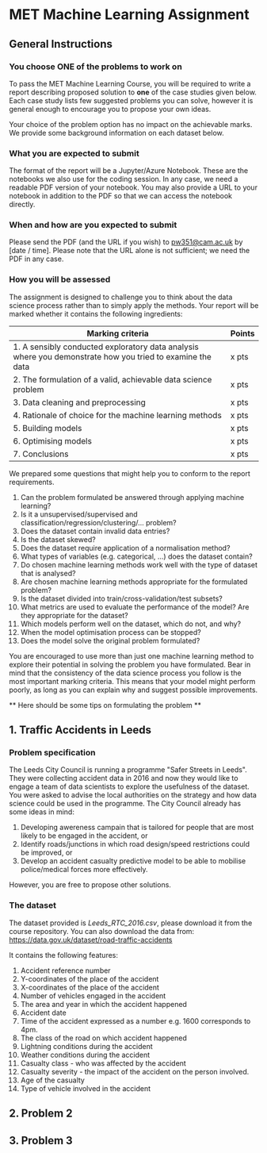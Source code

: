 # MET Machine Learning Assignment

## General Instructions

### You choose ONE of the problems to work on

To pass the MET Machine Learning Course, you will be required to write a report describing proposed solution to **one** of the case studies given below. Each case study lists few suggested problems you can solve, however it is general enough to encourage you to propose your own ideas.

Your choice of the problem option has no impact on the achievable marks. We provide some background information on each dataset below.

### What you are expected to submit

The format of the report will be a Jupyter/Azure Notebook. These are the notebooks we also use for the coding session.
In any case, we need a readable PDF version of your notebook. You may also provide a URL to your notebook in addition to the PDF so that we can access the notebook directly.

### When and how are you expected to submit

Please send the PDF (and the URL if you wish) to pw351@cam.ac.uk by [date / time].
Please note that the URL alone is not sufficient; we need the PDF in any case.

### How you will be assessed

The assignment is designed to challenge you to think about the data science process rather than to simply apply the methods. Your report will be marked whether it contains the following ingredients:

|Marking criteria|Points|
|------|------|
|1. A sensibly conducted exploratory data analysis where you demonstrate how you tried to examine the data|x pts|
|2. The formulation of a valid, achievable data science problem|x pts|
|3. Data cleaning and preprocessing|x pts|
|4. Rationale of choice for the machine learning methods|x pts|
|5. Building models|x pts|
|6. Optimising models|x pts|
|7. Conclusions|x pts|

We prepared some questions that might help you to conform to the report requirements.

1. Can the problem formulated be answered through applying machine learning?
2. Is it a unsupervised/supervised and classification/regression/clustering/... problem?
3. Does the dataset contain invalid data entries?
4. Is the dataset skewed?
5. Does the dataset require application of a normalisation method?
6. What types of variables (e.g. categorical, ...) does the dataset contain?
7. Do chosen machine learning methods work well with the type of dataset that is analysed?
8. Are chosen machine learning methods appropriate for the formulated problem?
9. Is the dataset divided into train/cross-validation/test subsets?
10. What metrics are used to evaluate the performance of the model? Are they appropriate for the dataset?
11. Which models perform well on the dataset, which do not, and why?
12. When the model optimisation process can be stopped?
13. Does the model solve the original problem formulated?

You are encouraged to use more than just one machine learning method to explore their potential in solving the problem you have formulated. Bear in mind that the consistency of the data science process you follow is the most important marking criteria. This means that your model might perform poorly, as long as you can explain why and suggest possible improvements.

** Here should be some tips on formulating the problem **

## 1. Traffic Accidents in Leeds

### Problem specification
The Leeds City Council is running a programme "Safer Streets in Leeds". They were collecting accident data in 2016 and now they would like to engage a team of data scientists to explore the usefulness of the dataset. You were asked to advise the local authorities on the strategy and how data science could be used in the programme. The City Council already has some ideas in mind:

1. Developing awereness campain that is tailored for people that are most likely to be engaged in the accident, or
2. Identify roads/junctions in which road design/speed restrictions could be improved, or
3. Develop an accident casualty predictive model to be able to mobilise police/medical forces more effectively.

However, you are free to propose other solutions.

### The dataset

The dataset provided is *Leeds_RTC_2016.csv*, please download it from the course repository. You can also download the data from: https://data.gov.uk/dataset/road-traffic-accidents

It contains the following features:
1. Accident reference number
2. Y-coordinates of the place of the accident
3. X-coordinates of the place of the accident
4. Number of vehicles engaged in the accident
5. The area and year in which the accident happened
6. Accident date
7. Time of the accident expressed as a number e.g. 1600 corresponds to 4pm.
8. The class of the road on which accident happened
9. Lightning conditions during the accident
10. Weather conditions during the accident
11. Casualty class - who was affected by the accident
12. Casualty severity - the impact of the accident on the person involved.
13. Age of the casualty
14. Type of vehicle involved in the accident

## 2. Problem 2

## 3. Problem 3
